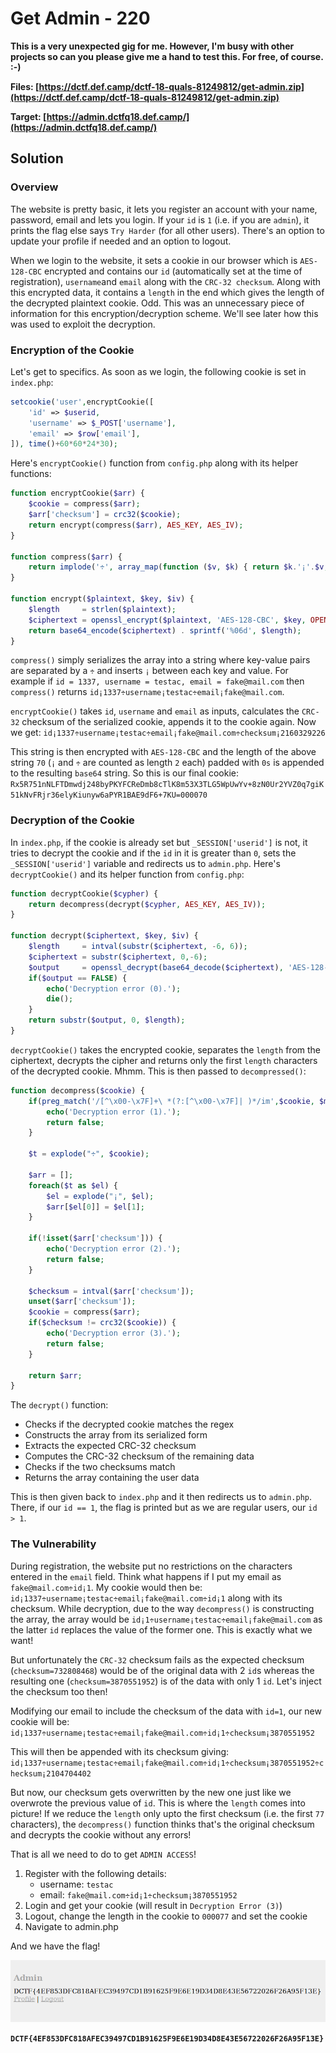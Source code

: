 # Get Admin - 220

<b>
This is a very unexpected gig for me. However, I'm busy with other projects so can you please give me a hand to test this. For free, of course. :-)

Files: [https://dctf.def.camp/dctf-18-quals-81249812/get-admin.zip](https://dctf.def.camp/dctf-18-quals-81249812/get-admin.zip)

Target: [https://admin.dctfq18.def.camp/](https://admin.dctfq18.def.camp/)
</b>

## Solution

### Overview
The website is pretty basic, it lets you register an account with your name, password, email and lets you login. If your `id` is `1` (i.e. if you are `admin`), it prints the flag else says `Try Harder` (for all other users). There's an option to update your profile if needed and an option to logout.

When we login to the website, it sets a cookie in our browser which is `AES-128-CBC` encrypted and contains our `id` (automatically set at the time of registration), `username`and `email` along with the `CRC-32 checksum`. Along with this encrypted data, it contains a `length` in the end which gives the length of the decrypted plaintext cookie. Odd. This was an unnecessary piece of information for this encryption/decryption scheme. We'll see later how this was used to exploit the decryption.

### Encryption of the Cookie
Let's get to specifics. As soon as we login, the following cookie is set in `index.php`:
```php
setcookie('user',encryptCookie([
    'id' => $userid,
    'username' => $_POST['username'],
    'email' => $row['email'], 
]), time()+60*60*24*30);
```

Here's `encryptCookie()` function from `config.php` along with its helper functions:
```php
function encryptCookie($arr) {
    $cookie = compress($arr);
    $arr['checksum'] = crc32($cookie); 
    return encrypt(compress($arr), AES_KEY, AES_IV);
}

function compress($arr) {
    return implode('÷', array_map(function ($v, $k) { return $k.'¡'.$v; }, $arr, array_keys($arr) ));
}

function encrypt($plaintext, $key, $iv) {
    $length     = strlen($plaintext);
    $ciphertext = openssl_encrypt($plaintext, 'AES-128-CBC', $key, OPENSSL_RAW_DATA, $iv);
    return base64_encode($ciphertext) . sprintf('%06d', $length);
}
```

`compress()` simply serializes the array into a string where key-value pairs are separated by a `÷` and inserts `¡` between each key and value. For example if `id = 1337, username = testac, email = fake@mail.com` then `compress()` returns `id¡1337÷username¡testac÷email¡fake@mail.com`.

`encryptCookie()` takes `id`, `username` and `email` as inputs, calculates the `CRC-32` checksum of the serialized cookie, appends it to the cookie again. Now we get: `id¡1337÷username¡testac÷email¡fake@mail.com÷checksum¡2160329226`

This string is then encrypted with `AES-128-CBC` and the length of the above string `70` (`¡` and `÷` are counted as length `2` each) padded with `0s` is appended to the resulting `base64` string. So this is our final cookie:
`Rx5R751nNLFTDmwdj248byPKYFCReDmb8cTlK8m53X3TLG5WpUwYv+8zN0Ur2YVZ0q7giK51kNvFRjr36elyKiunyw6aPYR1BAE9dF6+7KU=000070`

### Decryption of the Cookie

In `index.php`, if the cookie is already set but `_SESSION['userid']` is not, it tries to decrypt the cookie and if the `id` in it is greater than `0`, sets the `_SESSION['userid']` variable and redirects us to `admin.php`. Here's `decryptCookie()` and its helper function from `config.php`:
```php
function decryptCookie($cypher) { 
    return decompress(decrypt($cypher, AES_KEY, AES_IV));
}

function decrypt($ciphertext, $key, $iv) {
    $length     = intval(substr($ciphertext, -6, 6));
    $ciphertext = substr($ciphertext, 0,-6);
    $output     = openssl_decrypt(base64_decode($ciphertext), 'AES-128-CBC', $key, OPENSSL_RAW_DATA, $iv);
    if($output == FALSE) {
        echo('Decryption error (0).');
        die();
    }
    return substr($output, 0, $length);
}
```

`decryptCookie()` takes the encrypted cookie, separates the `length` from the ciphertext, decrypts the cipher and returns only the first `length` characters of the decrypted cookie. Mhmm. This is then passed to `decompressed()`:

```php
function decompress($cookie) {
    if(preg_match('/[^\x00-\x7F]+\ *(?:[^\x00-\x7F]| )*/im',$cookie, $m) == 0) {
        echo('Decryption error (1).');
        return false;
    }

    $t = explode("÷", $cookie);

    $arr = [];
    foreach($t as $el) { 
        $el = explode("¡", $el); 
        $arr[$el[0]] = $el[1];
    } 

    if(!isset($arr['checksum'])) {
        echo('Decryption error (2).');
        return false;
    }

    $checksum = intval($arr['checksum']);
    unset($arr['checksum']);
    $cookie = compress($arr);
    if($checksum != crc32($cookie)) {
        echo('Decryption error (3).');
        return false;
    } 

    return $arr;
}
```

The `decrypt()` function:
- Checks if the decrypted cookie matches the regex
- Constructs the array from its serialized form
- Extracts the expected CRC-32 checksum
- Computes the CRC-32 checksum of the remaining data
- Checks if the two checksums match
- Returns the array containing the user data

This is then given back to `index.php` and it then redirects us to `admin.php`. There, if our `id == 1`, the flag is printed but as we are regular users, our `id > 1`.

### The Vulnerability

During registration, the website put no restrictions on the characters entered in the `email` field. Think what happens if I put my email as `fake@mail.com÷id¡1`.
My cookie would then be: `id¡1337÷username¡testac÷email¡fake@mail.com÷id¡1` along with its checksum. While decryption, due to the way `decompress()` is constructing the array, the array would be `id¡1÷username¡testac÷email¡fake@mail.com` as the latter `id` replaces the value of the former one. This is exactly what we want!

But unfortunately the `CRC-32` checksum fails as the expected checksum (`checksum=732808468`) would be of the original data with 2 `id`s whereas the resulting one (`checksum=3870551952`) is of the data with only 1 `id`. Let's inject the checksum too then!

Modifying our email to include the checksum of the data with `id=1`, our new cookie will be: `id¡1337÷username¡testac÷email¡fake@mail.com÷id¡1÷checksum¡3870551952`

This will then be appended with its checksum giving: `id¡1337÷username¡testac÷email¡fake@mail.com÷id¡1÷checksum¡3870551952÷checksum¡2104704402`

But now, our checksum gets overwritten by the new one just like we overwrote the previous value of `id`. This is where the `length` comes into picture! If we reduce the `length` only upto the first checksum (i.e. the first `77` characters), the `decompress()` function thinks that's the original checksum and decrypts the cookie without any errors!

That is all we need to do to get `ADMIN ACCESS`!

1. Register with the following details:
    - username: `testac`
    - email: `fake@mail.com÷id¡1÷checksum¡3870551952`
2. Login and get your cookie (will result in `Decryption Error (3)`)
3. Logout, change the length in the cookie to `000077` and set the cookie
4. Navigate to admin.php

And we have the flag!

![flag](./flag.png)

**`DCTF{4EF853DFC818AFEC39497CD1B91625F9E6E19D34D8E43E56722026F26A95F13E} `**
